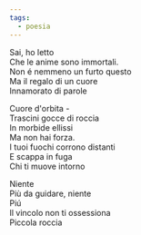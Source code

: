 ```yaml
---
tags:
  - poesia
---
```

Sai, ho letto  
Che le anime sono immortali.  
Non é nemmeno un furto questo  
Ma il regalo di un cuore  
Innamorato di parole  
  
  
Cuore d'orbita -  
Trascini gocce di roccia  
In morbide ellissi  
Ma non hai forza.  
I tuoi fuochi corrono distanti  
E scappa in fuga  
Chi ti muove intorno  
  
Niente  
Più da guidare, niente  
Piú  
Il vincolo non ti ossessiona  
Piccola roccia